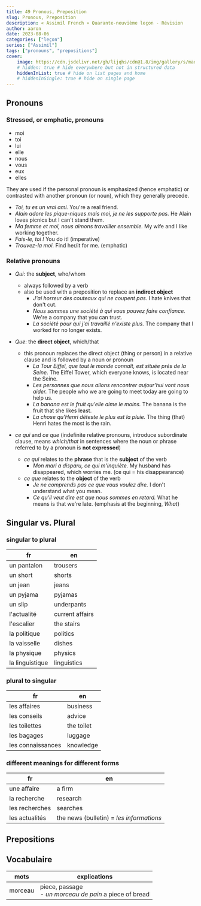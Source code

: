 ```yaml
---
title: 49 Pronous, Preposition
slug: Pronous, Preposition
description: « Assimil French » Quarante-neuvième leçon - Révision
author: aaron
date: 2023-08-06
categories: ["leçon"]
series: ["Assimil"]
tags: ["pronouns", "prepositions"]
cover: 
    image: https://cdn.jsdelivr.net/gh/lijqhs/cdn@1.8/img/gallery/s/maddi-bazzocco--Wi2owaQcH8-unsplash.jpg
    # hidden: true # hide everywhere but not in structured data
    hiddenInList: true # hide on list pages and home
    # hiddenInSingle: true # hide on single page
---
```


## Pronouns

### Stressed, or emphatic, pronouns

- moi
- toi
- lui
- elle
- nous
- vous
- eux
- elles

They are used if the personal pronoun is emphasized (hence emphatic) or contrasted with another pronoun (or noun), which they generally precede.

- *Toi, tu es un vrai ami.* You're a real friend.
- *Alain adore les pique-niques mais moi, je ne les supporte pas.* He Alain loves picnics but I can't stand them.
- *Ma femme et moi, nous aimons travailler ensemble.* My wife and I like working together.
- *Fais-le, toi !* You do it! (imperative)
- *Trouvez-la moi.* Find her/it for me. (emphatic)

### Relative pronouns

- *Qui*: the **subject**, who/whom
  - always followed by a verb
  - also be used with a preposition to replace an **indirect object**
    - *J'ai horreur des couteaux qui ne coupent pas.* I hate knives that don't cut.
    - *Nous sommes une société à qui vous pouvez faire confiance.* We're a company that you can trust.
    - *La société pour qui j'ai travaillé n'existe plus.* The company that I worked for no longer exists.
- *Que*: the **direct object**, which/that
  - this pronoun replaces the direct object (thing or person) in a relative clause and is followed by a noun or pronoun
    - *La Tour Eiffel, que tout le monde connaît, est située près de la Seine.* The Eiffel Tower, which everyone knows, is located near the Seine.
    - *Les personnes que nous allons rencontrer aujour'hui vont nous aider.* The people who we are going to meet today are going to help us.
    - *La banana est le fruit qu'elle aime le moins.* The banana is the fruit that she likes least.
    - *La chose qu'Henri déteste le plus est la pluie.* The thing (that) Henri hates the most is the rain.

- *ce qui* and *ce que* (indefinite relative pronouns, introduce subordinate clause, means *which/that* in sentences where the noun or phrase referred to by a pronoun is **not expressed**)
  - *ce qui* relates to the **phrase** that is the **subject** of the verb
    - *Mon mari a disparu, ce qui m'inquiète.* My husband has disappeared, which worries me. (ce qui = his disappearance)
  - *ce que* relates to the **object** of the verb
    - *Je ne comprends pas ce que vous voulez dire.* I don't understand what you mean.
    - *Ce qu'il veut dire est que nous sommes en retard.* What he means is that we're late. (emphasis at the beginning, *What*)

## Singular vs. Plural

### singular to plural

| fr | en |
| ---- | ------ | 
| un pantalon | trousers |
| un short | shorts |
| un jean | jeans |
| un pyjama | pyjamas |
| un slip | underpants |
| l'actualité | current affairs |
| l'escalier | the stairs |
| la politique | politics |
| la vaisselle | dishes |
| la physique | physics |
| la linguistique | linguistics |

### plural to singular

| fr | en |
| ---- | ------ | 
| les affaires | business |
| les conseils | advice |
| les toilettes | the toilet |
| les bagages | luggage |
| les connaissances | knowledge |

### different meanings for different forms

| fr | en |
| ---- | ------ | 
| une affaire | a firm |
| la recherche | research |
| les recherches | searches |
| les actualités | the news (bulletin) = *les informations* |


## Prepositions

## Vocabulaire

| mots | explications |
| ---- | ------ | 
| morceau | piece, passage </br> - *un morceau de pain* a piece of bread |
